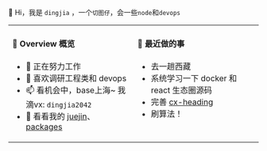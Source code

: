 👋 Hi，我是 `dingjia` ，一个`切图仔`，会一些`node`和`devops`

<table>
<tr>
<td valign="top" width="50%">

#### 📜 Overview 概览

<!-- overview starts -->
-   🔭 正在努力工作
-   🤔 喜欢调研工程类和 devops
-   📫 看机会中，base上海~ 我滴vx: `dingjia2042`
-   💬 看看我的 [juejin](https://juejin.cn/user/993614241205592/posts)、[packages](https://www.npmjs.com/settings/djmughal/packages)
<!-- overview ends -->

<img width="500" height="1">

</td>
<td valign="top" width="50%">

#### 📘 最近做的事

<!-- blog starts -->

-   去一趟西藏
-   系统学习一下 docker 和 react 生态圈源码
-   完善 [cx-heading](https://www.npmjs.com/settings/cx-heading/packages)
-   刷算法！
<!-- blog ends -->

<img width="500" height="1">

</td>
</tr>
</table>
